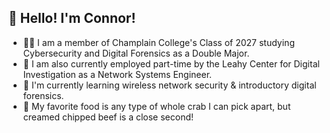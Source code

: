 <h2>👋 Hello! I'm Connor!</h2>

- 👨‍🎓 I am a member of Champlain College's Class of 2027 studying Cybersecurity and Digital Forensics as a Double Major.
- 💼 I am also currently employed part-time by the Leahy Center for Digital Investigation as a Network Systems Engineer.
- 📝 I'm currently learning wireless network security & introductory digital forensics.
- 🦀 My favorite food is any type of whole crab I can pick apart, but creamed chipped beef is a close second!
